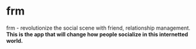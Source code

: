 # frm
frm - revolutionize the social scene with friend, relationship management.
<b>This is the app that will change how people socialize in this internetted world.</b>
